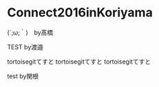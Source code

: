 # Connect2016inKoriyama

(´;ω;｀)　by髙橋

TEST by渡邉

tortoisegitてすと
tortoisegitてすと
tortoisegitてすと

test by関根
